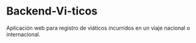 # Backend-Vi-ticos
 Aplicación web para registro de viáticos incurridos en un viaje nacional o internacional.
